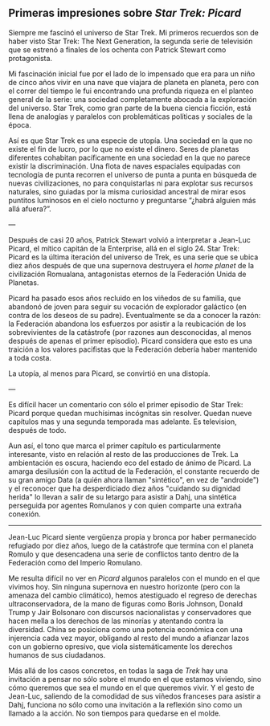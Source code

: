 ## Primeras impresiones sobre _Star Trek: Picard_

Siempre me fascinó el universo de Star Trek. Mi primeros recuerdos son de haber visto Star Trek: The Next Generation, la segunda serie de televisión que se estrenó a finales de los ochenta con Patrick Stewart como protagonista.

Mi fascinación inicial fue por el lado de lo impensado que era para un niño de cinco años vivir en una nave que viajara de planeta en planeta, pero con el correr del tiempo le fui encontrando una profunda riqueza en el planteo general de la serie: una sociedad completamente abocada a la exploración del universo. Star Trek, como gran parte de la buena ciencia ficción, está llena de analogías y paralelos con problemáticas políticas y sociales de la época. 

Así es que Star Trek es una especie de utopía. Una sociedad en la que no existe el fin de lucro, por lo que no existe el dinero. Seres de planetas diferentes cohabitan pacíficamente en una sociedad en la que no parece existir la discriminación. Una flota de naves espaciales equipadas con tecnología de punta recorren el universo de punta a punta en búsqueda de nuevas civilizaciones, no para conquistarlas ni para explotar sus recursos naturales, sino guiadas por la misma curiosidad ancestral de mirar esos puntitos luminosos en el cielo nocturno y preguntarse “¿habrá alguien más allá afuera?”.

—

Después de casi 20 años, Patrick Stewart volvió a interpretar a Jean-Luc Picard, el mítico capitán de la Enterprise, allá en el siglo 24. Star Trek: Picard es la última iteración del universo de Trek, es una serie que se ubica diez años después de que una supernova destruyera el _home planet_ de la civilización Romualana, antagonistas eternos de la Federación Unida de Planetas. 

Picard ha pasado esos años recluido en los viñedos de su familia, que abandonó de joven para seguir su vocación de explorador galáctico (en contra de los deseos de su padre). Eventualmente se da a conocer la razón: la Federación abandona los esfuerzos por asistir a la reubicación de los sobrevivientes de la catástrofe (por razones aun desconocidas, al menos después de apenas el primer episodio). Picard considera que esto es una traición a los valores pacifistas que la Federación debería haber mantenido a toda costa. 

La utopía, al menos para Picard, se convirtió en una distopía.

—

Es difícil hacer un comentario con sólo el primer episodio de Star Trek: Picard porque quedan muchísimas incógnitas sin resolver. Quedan nueve capítulos mas y una segunda temporada mas adelante. Es television, después de todo.

Aun así, el tono que marca el primer capítulo es particularmente interesante, visto en relación al resto de las producciones de Trek. La ambientación es oscura, haciendo eco del estado de ánimo de Picard. La amarga desilusión con la actitud de la Federación, el constante recuerdo de su gran amigo Data (a quién ahora llaman "sintético", en vez de "androide") y el reconocer que ha desperdiciado diez años "cuidando su dignidad herida" lo llevan a salir de su letargo para asistir a Dahj, una sintética perseguida por agentes Romulanos y con quien comparte una extraña conexión.

---

Jean-Luc Picard siente vergüenza propia y bronca por haber permanecido refugiado por diez años, luego de la catástrofe que termina con el planeta Romulo y que desencadena una serie de conflictos tanto dentro de la Federación como del Imperio Romulano. 

Me resulta difícil no ver en _Picard_ algunos paralelos con el mundo en el que vivimos hoy. Sin ninguna supernova en nuestro horizonte (pero con la amenaza del cambio climático), hemos atestiguado el regreso de derechas ultraconservadora, de la mano de figuras como Boris Johnson, Donald Trump y Jair Bolsonaro con discursos nacionalistas y conservadores que hacen mella a los derechos de las minorías y atentando contra la diversidad. China se posiciona como una potencia económica con una injerencia cada vez mayor, obligando al resto del mundo a afianzar lazos con un gobierno opresivo, que viola sistemáticamente los derechos humanos de sus ciudadanos. 

Más allá de los casos concretos, en todas la saga de _Trek_ hay una invitación a pensar no sólo sobre el mundo en el que estamos viviendo, sino cómo queremos que sea el mundo en el que queremos vivir. Y el gesto de Jean-Luc, saliendo de la comodidad de sus viñedos franceses para asistir a Dahj, funciona no sólo como una invitación a la reflexión sino como un llamado a la acción. No son tiempos para quedarse en el molde.